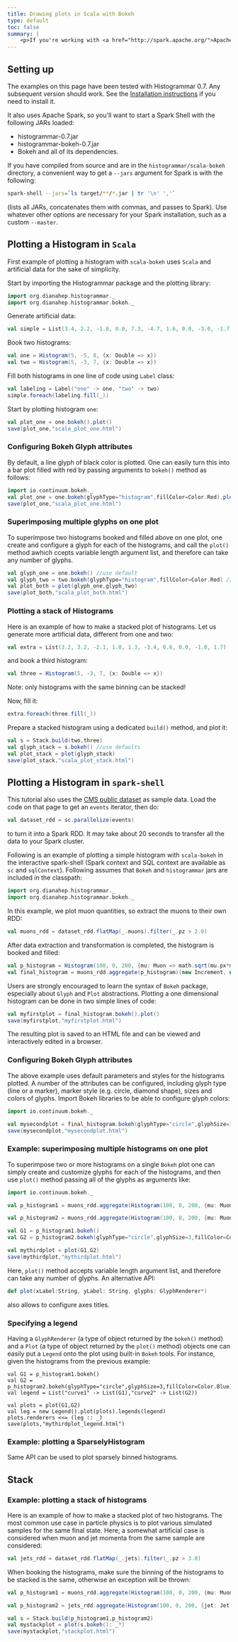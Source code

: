 ```yaml
---
title: Drawing plots in Scala with Bokeh
type: default
toc: false
summary: |
    <p>If you're working with <a href="http://spark.apache.org/">Apache Spark</a> in Scala and want to use <a href="https://github.com/bokeh/bokeh-scala">Bokeh</a> to draw plots, read this page.</p>
---
```


## Setting up

The examples on this page have been tested with Histogrammar 0.7. Any subsequent version should work. See the [Installation instructions](../install) if you need to install it.

It also uses Apache Spark, so you'll want to start a Spark Shell with the following JARs loaded:

  * histogrammar-0.7.jar
  * histogrammar-bokeh-0.7.jar
  * Bokeh and all of its dependencies.

If you have compiled from source and are in the `histogrammar/scala-bokeh` directory, a convenient way to get a `--jars` argument for Spark is with the following:

```bash
spark-shell --jars=`ls target/**/*.jar | tr '\n' ','`
```

(lists all JARs, concatenates them with commas, and passes to Spark). Use whatever other options are necessary for your Spark installation, such as a custom `--master`.


## Plotting a Histogram in `Scala`

First example of plotting a histogram with `scala-bokeh` uses `Scala` and artificial data for the sake of simplicity.

Start by importing the Histogrammar package and the plotting library:

```scala
import org.dianahep.histogrammar._
import org.dianahep.histogrammar.bokeh._
```

Generate artificial data:

```scala
val simple = List(3.4, 2.2, -1.8, 0.0, 7.3, -4.7, 1.6, 0.0, -3.0, -1.7)
```

Book two histograms:

```scala
val one = Histogram(5, -5, 8, {x: Double => x})
val two = Histogram(5, -3, 7, {x: Double => x})
```

Fill both histograms in one line of code using `Label` class:

```scala
val labeling = Label("one" -> one, "two" -> two)
simple.foreach(labeling.fill(_))
```

Start by plotting histogram `one`:

```scala
val plot_one = one.bokeh().plot()
save(plot_one,"scala_plot_one.html")
```

### Configuring Bokeh Glyph attributes

By default, a line glyph of black color is plotted. One can easily turn this into a bar plot filled with red by passing arguments to `bokeh()` method as follows:

```scala
import io.continuum.bokeh._
val plot_one = one.bokeh(glyphType="histogram",fillColor=Color.Red).plot()
save(plot_one,"scala_plot_one.html")
```

### Superimposing multiple glyphs on one plot

To superimpose two histograms booked and filled above on one plot, one create and configure a glyph for each of the histograms, and call the `plot()` method awhich ccepts variable length argument list, and therefore can take any number of glyphs.

```scala
val glyph_one = one.bokeh() //use default
val glyph_two = two.bokeh(glyphType="histogram",fillColor=Color.Red) //customize
val plot_both = plot(glyph_one,glyph_two)
save(plot_both,"scala_plot_both.html")
```

### Plotting a stack of Histograms

Here is an example of how to make a stacked plot of histograms. Let us generate more artificial data, different from one and two:

```scala
val extra = List(3.2, 3.2, -2.1, 1.0, 1.3, -3.4, 0.6, 0.0, -1.0, 1.7)
```
and book a third histogram:

```scala
val three = Histogram(5, -3, 7, {x: Double => x})
```
Note: only histograms with the same binning can be stacked!

Now, fill it:
```scala
extra.foreach(three.fill(_))
```


Prepare a stacked histogram using a dedicated `build()` method, and plot it: 
```scala
val s = Stack.build(two,three)
val glyph_stack = s.bokeh() //use defaults
val plot_stack = plot(glyph_stack)
save(plot_stack,"scala_plot_stack.html")
```


## Plotting a Histogram in `spark-shell`

This tutorial also uses the [CMS public dataset](scala-cmsdata) as sample data. Load the code on that page to get an `events` iterator, then do:

```scala
val dataset_rdd = sc.parallelize(events)
```

to turn it into a Spark RDD. It may take about 20 seconds to transfer all the data to your Spark cluster.

Following is an example of plotting a simple histogram with `scala-bokeh` in the interactive spark-shell (Spark context and SQL context are available as `sc` and `sqlContext`). Following assumes that `Bokeh` and `histogrammar` jars are included in the classpath:	

```scala
import org.dianahep.histogrammar._
import org.dianahep.histogrammar.bokeh._
```

In this example, we plot muon quantities, so extract the muons to their own RDD:

```scala
val muons_rdd = dataset_rdd.flatMap(_.muons).filter(_.pz > 2.0)
```

After data extraction and transformation is completed, the histogram is booked and filled:

```scala
val p_histogram = Histogram(100, 0, 200, {mu: Muon => math.sqrt(mu.px*mu.px + mu.py*mu.py + mu.pz*mu.pz)})
val final_histogram = muons_rdd.aggregate(p_histogram)(new Increment, new Combine)
```

Users are strongly encouraged to learn the syntax of `Bokeh` package, especially about `Glyph` and `Plot` abstractions. Plotting a one dimensional histogram can be done in two simple lines of code:

```scala
val myfirstplot = final_histogram.bokeh().plot()
save(myfirstplot,"myfirstplot.html")
```

The resulting plot is saved to an HTML file and can be viewed and interactively edited in a browser.

### Configuring Bokeh Glyph attributes

The above example uses default parameters and styles for the histograms plotted. A number of the attributes can be configured, including glyph type (line or a marker), marker style (e.g. circle, diamond shape), sizes and colors of glyphs. 
Import Bokeh libraries to be able to configure glyph colors:

```scala
import io.continuum.bokeh._

val mysecondplot = final_histogram.bokeh(glyphType="circle",glyphSize=3,fillColor=Color.Blue).plot()
save(mysecondplot,"mysecondplot.html")
```

### Example: superimposing multiple histograms on one plot

To superimpose two or more histograms on a single `Bokeh` plot one can simply create and customize glyphs
for each of the histograms, and then use `plot()` method passing all of the glyphs as arguments like:

```scala
import io.continuum.bokeh._

val p_histogram1 = muons_rdd.aggregate(Histogram(100, 0, 200, {mu: Muon => math.sqrt(mu.px*mu.px + mu.py*mu.py + mu.pz*mu.pz)}, {mu: Muon => mu.pz > 2.0}))(new Increment, new Combine)

val p_histogram2 = muons_rdd.aggregate(Histogram(100, 0, 200, {mu: Muon => math.sqrt(mu.px*mu.px + mu.py*mu.py + mu.pz*mu.pz)}, {mu: Muon => mu.pz > 20.0}))(new Increment, new Combine)

val G1 = p_histogram1.bokeh()
val G2 = p_histogram2.bokeh(glyphType="circle",glyphSize=3,fillColor=Color.Blue)

val mythirdplot = plot(G1,G2)
save(mythirdplot,"mythirdplot.html")
```

Here, `plot()` method accepts variable length argument list, and therefore can take any number of glyphs. An alternative API:
```scala
def plot(xLabel:String, yLabel: String, glyphs: GlyphRenderer*)
```
also allows to configure axes titles.

### Specifying a legend

Having a `GlyphRenderer` (a type of object returned by the `bokeh()` method) and a `Plot` (a type of object returned by the `plot()` method) objects one can easily put a `Legend` onto the plot using built-in `Bokeh` tools. For instance, given the histograms from the previous example:

```
val G1 = p_histogram1.bokeh()
val G2 = p_histogram2.bokeh(glyphType="circle",glyphSize=3,fillColor=Color.Blue)
val legend = List("curve1" -> List(G1),"curve2" -> List(G2))

val plots = plot(G1,G2)
val leg = new Legend().plot(plots).legends(legend)
plots.renderers <<= (leg :: _)
save(plots,"mythirdplot_legend.html")
```

### Example: plotting a SparselyHistogram

Same API can be used to plot sparsely binned histograms. 

## Stack

### Example: plotting a stack of histograms

Here is an example of how to make a stacked plot of two histograms. The most common use case in particle physics is to plot various simulated samples for the same final state. Here, a somewhat artificial case is considered when muon and jet momenta from the same sample are considered:

```scala
val jets_rdd = dataset_rdd.flatMap(_.jets).filter(_.pz > 3.0)
```

When booking the histograms, make sure the binning of the histograms to be stacked is the same, otherwise an exception will be thrown:

```scala
val p_histogram1 = muons_rdd.aggregate(Histogram(100, 0, 200, {mu: Muon => math.sqrt(mu.px*mu.px + mu.py*mu.py + mu.pz*mu.pz)}))(new Increment, new Combine)

val p_histogram2 = jets_rdd.aggregate(Histogram(100, 0, 200, {jet: Jet => math.sqrt(jet.px*jet.px + jet.py*jet.py + jet.pz*jet.pz)}))(new Increment, new Combine)

val s = Stack.build(p_histogram1,p_histogram2)
val mystackplot = plot(s.bokeh(): _*)
save(mystackplot,"stackplot.html")
```
